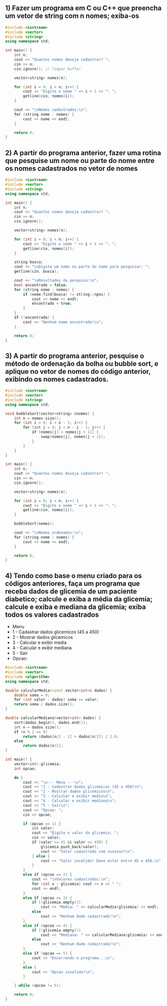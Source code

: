 ## 1) Fazer um programa em C ou C++ que preencha um vetor de string com n nomes; exiba-os
```cpp
#include <iostream>
#include <vector>
#include <string>
using namespace std;

int main() {
    int n;
    cout << "Quantos nomes deseja cadastrar? ";
    cin >> n;
    cin.ignore(); // limpar buffer

    vector<string> nomes(n);

    for (int i = 0; i < n; i++) {
        cout << "Digite o nome " << i + 1 << ": ";
        getline(cin, nomes[i]);
    }

    cout << "\nNomes cadastrados:\n";
    for (string nome : nomes) {
        cout << nome << endl;
    }

    return 0;
}

```

## 2) A partir do programa anterior, fazer uma rotina que pesquise um nome ou parte do nome entre os nomes cadastrados no vetor de nomes
```cpp
#include <iostream>
#include <vector>
#include <string>
using namespace std;

int main() {
    int n;
    cout << "Quantos nomes deseja cadastrar? ";
    cin >> n;
    cin.ignore();

    vector<string> nomes(n);

    for (int i = 0; i < n; i++) {
        cout << "Digite o nome " << i + 1 << ": ";
        getline(cin, nomes[i]);
    }

    string busca;
    cout << "\nDigite um nome ou parte do nome para pesquisar: ";
    getline(cin, busca);

    cout << "\nResultados da pesquisa:\n";
    bool encontrado = false;
    for (string nome : nomes) {
        if (nome.find(busca) != string::npos) {
            cout << nome << endl;
            encontrado = true;
        }
    }
    if (!encontrado) {
        cout << "Nenhum nome encontrado!\n";
    }

    return 0;
}

```

## 3) A partir do programa anterior, pesquise o método de ordenação da bolha ou bubble sort, e aplique no vetor de nomes do código anterior, exibindo os nomes cadastrados.
```cpp
#include <iostream>
#include <vector>
#include <string>
using namespace std;

void bubbleSort(vector<string> &nomes) {
    int n = nomes.size();
    for (int i = 0; i < n - 1; i++) {
        for (int j = 0; j < n - i - 1; j++) {
            if (nomes[j] > nomes[j + 1]) {
                swap(nomes[j], nomes[j + 1]);
            }
        }
    }
}

int main() {
    int n;
    cout << "Quantos nomes deseja cadastrar? ";
    cin >> n;
    cin.ignore();

    vector<string> nomes(n);

    for (int i = 0; i < n; i++) {
        cout << "Digite o nome " << i + 1 << ": ";
        getline(cin, nomes[i]);
    }

    bubbleSort(nomes);

    cout << "\nNomes ordenados:\n";
    for (string nome : nomes) {
        cout << nome << endl;
    }

    return 0;
}

```

## 4) Tendo como base o menu criado para os códigos anteriores, faça um programa que receba dados de glicemia de um paciente diabetico; calcule e exiba a média da glicemia; calcule e exiba e mediana da glicemia; exiba todos os valores cadastrados
* Menu
* 1 - Cadastrar dados glicemicos (45 a 450)
* 2 - Mostrar dados glicemicos
* 3 - Calcular e exibir media
* 4 - Calcular e exibir mediana
* 5 - Sair
* Opcao:
```cpp
#include <iostream>
#include <vector>
#include <algorithm>
using namespace std;

double calcularMedia(const vector<int>& dados) {
    double soma = 0;
    for (int valor : dados) soma += valor;
    return soma / dados.size();
}

double calcularMediana(vector<int> dados) {
    sort(dados.begin(), dados.end());
    int n = dados.size();
    if (n % 2 == 0)
        return (dados[n/2 - 1] + dados[n/2]) / 2.0;
    else
        return dados[n/2];
}

int main() {
    vector<int> glicemia;
    int opcao;

    do {
        cout << "\n--- Menu ---\n";
        cout << "1 - Cadastrar dados glicemicos (45 a 450)\n";
        cout << "2 - Mostrar dados glicemicos\n";
        cout << "3 - Calcular e exibir media\n";
        cout << "4 - Calcular e exibir mediana\n";
        cout << "5 - Sair\n";
        cout << "Opcao: ";
        cin >> opcao;

        if (opcao == 1) {
            int valor;
            cout << "Digite o valor da glicemia: ";
            cin >> valor;
            if (valor >= 45 && valor <= 450) {
                glicemia.push_back(valor);
                cout << "Valor cadastrado com sucesso!\n";
            } else {
                cout << "Valor invalido! Deve estar entre 45 e 450.\n";
            }
        }
        else if (opcao == 2) {
            cout << "\nValores cadastrados:\n";
            for (int v : glicemia) cout << v << " ";
            cout << endl;
        }
        else if (opcao == 3) {
            if (!glicemia.empty())
                cout << "Media: " << calcularMedia(glicemia) << endl;
            else
                cout << "Nenhum dado cadastrado!\n";
        }
        else if (opcao == 4) {
            if (!glicemia.empty())
                cout << "Mediana: " << calcularMediana(glicemia) << endl;
            else
                cout << "Nenhum dado cadastrado!\n";
        }
        else if (opcao == 5) {
            cout << "Encerrando o programa...\n";
        }
        else {
            cout << "Opcao invalida!\n";
        }

    } while (opcao != 5);

    return 0;
}

```
